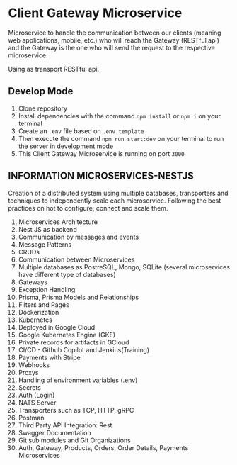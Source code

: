 # Client Gateway Microservice

Microservice to handle the communication between our clients (meaning web applications, mobile, etc.) who will reach the Gateway (RESTful api) and the Gateway is the one who will send the request to the respective microservice.

Using as transport RESTful api.

## Develop Mode

1. Clone repository
2. Install dependencies with the command `npm install` or `npm i` on your terminal
3. Create an `.env` file based on `.env.template`
4. Then execute the command `npm run start:dev` on your terminal to run the server in development mode
5. This Client Gateway Microservice is running on port `3000`

## INFORMATION MICROSERVICES-NESTJS

Creation of a distributed system using multiple databases, transporters and techniques to independently scale each microservice. Following the best practices on hot to configure, connect and scale them.

1. Microservices Architecture
2. Nest JS as backend
3. Communication by messages and events
4. Message Patterns
5. CRUDs
6. Communication between Microservices
7. Multiple databases as PostreSQL, Mongo, SQLite (several microservices have different type of databases)
8. Gateways
9. Exception Handling
10. Prisma, Prisma Models and Relationships
11. Filters and Pages
12. Dockerization
13. Kubernetes
14. Deployed in Google Cloud
15. Google Kubernetes Engine (GKE)
16. Private records for artifacts in GCloud
17. CI/CD - Github Copilot and Jenkins(Training)
18. Payments with Stripe
19. Webhooks
20. Proxys
21. Handling of environment variables (.env)
22. Secrets
23. Auth (Login)
24. NATS Server
25. Transporters such as TCP, HTTP, gRPC
26. Postman
27. Third Party API Integration: Rest
28. Swagger Documentation
29. Git sub modules and Git Organizations
30. Auth, Gateway, Products, Orders, Order Details, Payments Microservices

